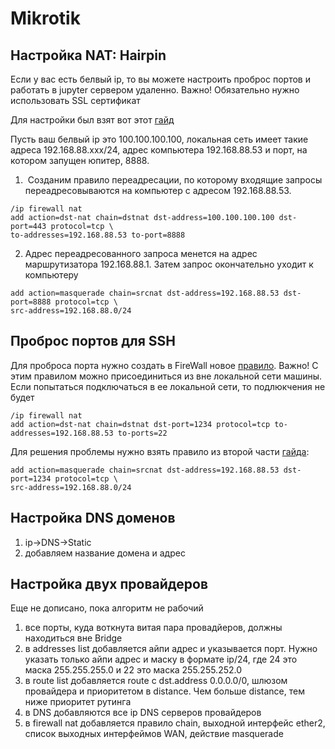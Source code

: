 # Mikrotik

Настройка NAT: Hairpin
----------------------

Если у вас есть белвый ip, то вы можете настроить проброс портов и работать в jupyter сервером удаленно. Важно!
Обязательно нужно использовать SSL сертификат

Для настройки был взят вот этот [гайд](https://spw.ru/educate/articles/natpart5/)

Пусть ваш белвый ip это 100.100.100.100, локальная сеть имеет такие адреса 192.168.88.xxx/24, адрес компьютера 192.168.88.53 и порт, на котором запущен юпитер, 8888. 


1)  Созданим правило переадресации, по которому входящие запросы переадресовываются на компьютер с адресом 192.168.88.53. 

~~~
/ip firewall nat
add action=dst-nat chain=dstnat dst-address=100.100.100.100 dst-port=443 protocol=tcp \
to-addresses=192.168.88.53 to-port=8888
~~~

2) Адрес переадресованного запроса менется на адрес маршрутизатора 192.168.88.1. Затем запрос окончательно уходит к компьютеру 

~~~
add action=masquerade chain=srcnat dst-address=192.168.88.53 dst-port=8888 protocol=tcp \
src-address=192.168.88.0/24
~~~

Проброс портов для SSH
----------------------

Для проброса порта нужно создать в FireWall новое [правило](https://forum.mikrotik.com/viewtopic.php?t=136405). Важно! С этим правилом можно присоединиться из вне локальной сети машины. Если попытаться подключаться в ее локальной сети, то подлюкчения не будет
~~~
/ip firewall nat
add action=dst-nat chain=dstnat dst-port=1234 protocol=tcp to-addresses=192.168.88.53 to-ports=22
~~~

Для решения проблемы нужно взять правило из второй части [гайда](https://spw.ru/educate/articles/natpart5/):
~~~
add action=masquerade chain=srcnat dst-address=192.168.88.53 dst-port=1234 protocol=tcp \
src-address=192.168.88.0/24
~~~


Настройка DNS доменов
----------------------

1) ip->DNS->Static
2) добавляем название домена и адрес


Настройка двух провайдеров
--------------------------

Еще не дописано, пока алгоритм не рабочий

1) все порты, куда воткнута витая пара провадйеров, должны находиться вне Bridge
2) в addresses list добавляется айпи адрес и указывается порт. Нужно указать только айпи адрес и маску в формате ip/24, где 24 это маска 255.255.255.0 и 22 это маска 255.255.252.0
3) в route list добавляется route c dst.address 0.0.0.0/0, шлюзом провайдера и приоритетом в distance. Чем больше distance, тем ниже приоритет рутинга
4) в DNS добавляются все ip DNS серверов провайдеров
5) в firewall nat добавляется правило chain, выходной интерфейс ether2, список выходных интерфеймов WAN, действие masquerade
